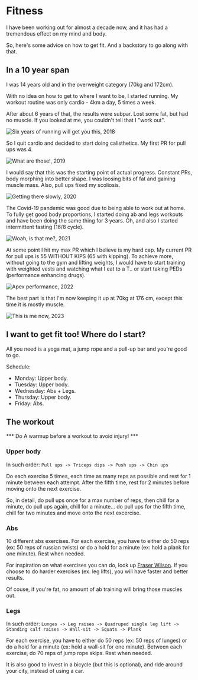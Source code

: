 # Fitness

I have been working out for almost a decade now, and it has had a tremendous effect on my mind and body.

So, here's some advice on how to get fit. And a backstory to go along with that.

## In a 10 year span

I was 14 years old and in the overweight category (70kg and 172cm). 

With no idea on how to get to where I want to be, I started running. My workout routine was only cardio - 4km a day, 5 times a week.

After about 6 years of that, the results were subpar. Lost some fat, but had no muscle. If you looked at me, you couldn't tell that I "work out". 

![Six years of running will get you this, 2018](/static/images/fitness/fit1.png)

So I quit cardio and decided to start doing calisthetics. My first PR for pull ups was 4.

![What are those!, 2019](/static/images/fitness/fit2.png)

I would say that this was the starting point of actual progress. Constant PRs, body morphing into better shape. I was loosing bits of fat and gaining muscle mass. Also, pull ups fixed my scoliosis.

![Getting there slowly, 2020](/static/images/fitness/fit3.png)

The Covid-19 pandemic was good due to being able to work out at home. To fully get good body proportions, I started doing ab and legs workouts and have been doing the same thing for 3 years. Oh, and also I started intermittent fasting (16/8 cycle).

![Woah, is that me?, 2021](/static/images/fitness/fit4.png)

At some point I hit my max PR which I believe is my hard cap. My current PR for pull ups is 55 WITHOUT KIPS (65 with kipping). To achieve more, without going to the gym and lifting weights, I would have to start training with weighted vests and watching what I eat to a T.. or start taking PEDs (performance enhancing drugs).

![Apex performance, 2022](/static/images/fitness/fit5.jpg)

The best part is that I'm now keeping it up at 70kg at 176 cm, except this time it is mostly muscle.

![This is me now, 2023](/static/images/fitness/fit6.png)

## I want to get fit too! Where do I start?

All you need is a yoga mat, a jump rope and a pull-up bar and you're good to go.

Schedule:

* Monday: Upper body.
* Tuesday: Upper body.
* Wednesday: Abs + Legs.
* Thursday: Upper body.
* Friday: Abs.

## The workout

*** Do A warmup before a workout to avoid injury! ***

### Upper body

In such order: `Pull ups -> Triceps dips -> Push ups -> Chin ups`

Do each exercise 5 times, each time as many reps as possible and rest for 1 minute between each attempt. After the fifth time, rest for 2 minutes before moving onto the next exercise.

So, in detail, do pull ups once for a max number of reps, then chill for a minute, do pull ups again, chill for a minute... do pull ups for the fifth time, chill for two minutes and move onto the next excercise.

### Abs

10 different abs exercises. For each exercise, you have to either do 50 reps (ex: 50 reps of russian twists) or do a hold for a minute (ex: hold a plank for one minute). Rest when needed.

For inspiration on what exercises you can do, look up [Fraser Wilson](https://www.youtube.com/channel/UCyiNCEHLyKbSUrrncVr9KvQ). If you choose to do harder exercises (ex. leg lifts), you will have faster and better results.

Of couse, if you're fat, no amount of ab training will bring those muscles out.

### Legs

In such order: `Lunges -> Leg raises -> Quadruped single leg lift -> Standing calf raises -> Wall-sit -> Squats -> Plank`

For each exercise, you have to either do 50 reps (ex: 50 reps of lunges) or do a hold for a minute (ex: hold a wall-sit for one minute). Between each exercise, do 70 reps of jump rope skips. Rest when needed.

It is also good to invest in a bicycle (but this is optional), and ride around your city, instead of using a car.